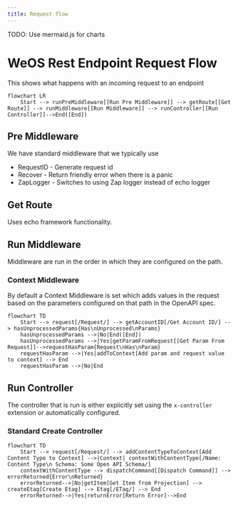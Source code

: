 ```yaml
---
title: Request flow
---
```


TODO: Use mermaid.js for charts

# WeOS Rest Endpoint Request Flow
This shows what happens with an incoming request to an endpoint
```mermaid
flowchart LR
    Start --> runPreMiddleware[[Run Pre Middleware]] --> getRoute[[Get Route]] --> runMiddleware[[Run Middleware]] --> runController[[Run Controller]]-->End([End])
```

## Pre Middleware 
We have standard middleware that we typically use 
- RequestID - Generate request id 
- Recover - Return friendly error when there is a panic
- ZapLogger - Switches to using Zap logger instead of echo logger 

## Get Route 
Uses echo framework functionality. 

## Run Middleware
Middleware are run in the order in which they are configured on the path. 

### Context Middleware
By default a Context Middleware is set which adds values in the request based on the parameters configured on that path
in the OpenAPI spec.

```mermaid
flowchart TD
    Start --> request[/Request/] --> getAccountID[/Get Account ID/] --> hasUnprocessedParams{Has\nUnprocessed\nParams}
    hasUnprocessedParams -->|No|End([End])
    hasUnprocessedParams -->|Yes|getParamFromRequest[[Get Param From Request]]-->requestHasParam{Request\nHas\nParam}
    requestHasParam -->|Yes|addToContext[Add param and request value to context] --> End
    requestHasParam -->|No|End
```

## Run Controller
The controller that is run is either explicitly set using the `x-controller` extension or automatically configured. 
### Standard Create Controller
```mermaid
flowchart TD
    Start --> request[/Request/] --> addContentTypeToContext[Add Content Type to Context] -->|Context| contextWithContentType[/Name: Content Type\n Schema: Some Open API Schema/]
    contextWithContentType --> dispatchCommand[[Dispatch Command]] --> errorReturned{Error\nReturned}
    errorReturned-->|No|getItem[Get Item from Projection] --> createEtag[Create Etag] --> Etag[/ETag/] --> End
    errorReturned-->|Yes|returnError[Return Error]-->End
```